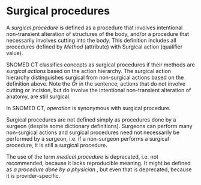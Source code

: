 # Surgical procedures

A _surgical procedure_ is defined as a procedure that involves intentional non-transient alteration of structures of the body, and/or a procedure that necessarily involves cutting into the body. This definition includes all procedures defined by _Method_ (attribute) with Surgical action (qualifier value).

SNOMED CT classifies concepts as surgical procedures if their methods are _surgical actions_ based on the action hierarchy. The surgical action hierarchy distinguishes surgical from non-surgical actions based on the definition above. Note the _Or_ in the sentence; actions that do not involve cutting or incision, but do involve the intentional non-transient alteration of anatomy, are still surgical.

In SNOMED CT, _operation_ is synonymous with surgical procedure.

Surgical procedures are not defined simply as procedures done by a surgeon (despite some dictionary definitions). Surgeons can perform many non-surgical actions and surgical procedures need not necessarily be performed by a surgeon, i.e. if a non-surgeon performs a surgical procedure, it is still a surgical procedure.

The use of the term _medical procedure_ is deprecated, i.e. not recommended, because it lacks reproducible meaning. It might be defined as _a procedure done by a physician_ , but even that is deprecated, because it is provider-specific.
